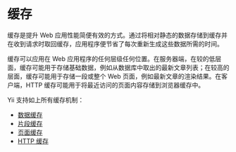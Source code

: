 # 缓存

缓存是提升 Web 应用性能简便有效的方式。通过将相对静态的数据存储到缓存并在收到请求时取回缓存，应用程序便节省了每次重新生成这些数据所需的时间。

缓存可以应用在 Web 应用程序的任何层级任何位置。在服务器端，在较的低层面，缓存可能用于存储基础数据，例如从数据库中取出的最新文章列表；在较高的层面，缓存可能用于存储一段或整个 Web 页面，例如最新文章的渲染结果。在客户端，HTTP 缓存可能用于将最近访问的页面内容存储到浏览器缓存中。

Yii 支持如上所有缓存机制：

* [数据缓存](caching-data.md)
* [片段缓存](caching-fragment.md)
* [页面缓存](caching-page.md)
* [HTTP 缓存](caching-http.md)